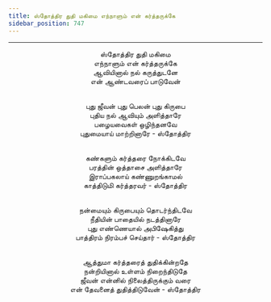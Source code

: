 ```yaml
---
title: ஸ்தோத்திர துதி மகிமை எந்நாளும் என் கர்த்தருக்கே
sidebar_position: 747
---
```


---
<center>
ஸ்தோத்திர துதி மகிமை<br/>
எந்நாளும் என் கர்த்தருக்கே<br/>
ஆவியினால் நல் கருத்துடனே<br/>
என் ஆண்டவரைப் பாடுவேன்<br/><br/>

புது ஜீவன் புது பெலன் புது கிருபை<br/>
புதிய நல் ஆவியும் அளித்தாரே<br/>
பழையவைகள் ஒழிந்தனவே<br/>
புதுமையாய் மாற்றினாரே - ஸ்தோத்திர<br/><br/>

கண்களும் கர்த்தரை நோக்கிடவே<br/>
பரத்தின் ஒத்தாசை அளித்தாரே<br/>
இராப்பகலாய் கண்ணுறங்காமல்<br/>
காத்திடுமி கர்த்தரவர் - ஸ்தோத்திர<br/><br/>

நன்மையும் கிருபையும் தொடர்ந்திடவே<br/>
நீதியின் பாதையில் நடத்தினாரே<br/>
புது எண்ணெயால் அபிஷேகித்து<br/>
பாத்திரம் நிரம்பச் செய்தார் - ஸ்தோத்திர<br/><br/>

ஆத்துமா கர்த்தரைத் துதிக்கின்றதே<br/>
நன்றியினால் உள்ளம் நிறைந்திடுதே<br/>
ஜீவன் என்னில் நிலைத்திருக்கும் வரை<br/>
என் தேவனைத் துதித்திடுவேன் - ஸ்தோத்திர
</center>